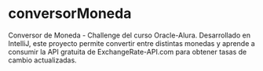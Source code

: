 # conversorMoneda
Conversor de Moneda - Challenge del curso Oracle-Alura. Desarrollado en IntelliJ, este proyecto permite convertir entre distintas monedas y aprende a consumir la API gratuita de ExchangeRate-API.com para obtener tasas de cambio actualizadas.
